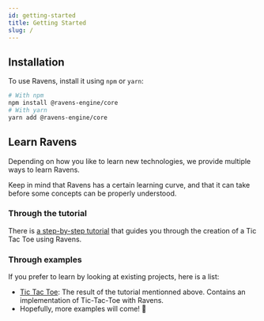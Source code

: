 ```yaml
---
id: getting-started
title: Getting Started
slug: /
---
```


## Installation

To use Ravens, install it using `npm` or `yarn`:

```bash
# With npm
npm install @ravens-engine/core
# With yarn
yarn add @ravens-engine/core
```

## Learn Ravens

Depending on how you like to learn new technologies, we provide multiple ways to learn Ravens.

Keep in mind that Ravens has a certain learning curve, and that it can take before some concepts
can be properly understood.

### Through the tutorial

There is [a step-by-step tutorial](../tutorial) that guides you through the creation of a Tic Tac Toe using Ravens.

### Through examples

If you prefer to learn by looking at existing projects, here is a list:

* [Tic Tac Toe](https://github.com/ravens-engine/tic-tac-toe): The result of the tutorial mentionned above. Contains an implementation of Tic-Tac-Toe with Ravens.
* Hopefully, more examples will come! 🙂
